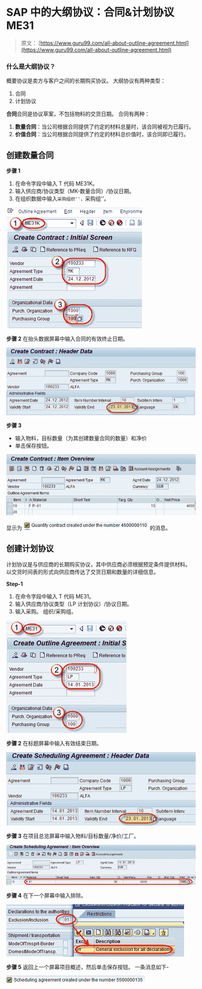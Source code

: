 # SAP 中的大纲协议：合同&计划协议 ME31

> 原文： [https://www.guru99.com/all-about-outline-agreement.html](https://www.guru99.com/all-about-outline-agreement.html)

### 什么是大纲协议？

概要协议是卖方与客户之间的长期购买协议。 大纲协议有两种类型：

1.  合同
2.  计划协议

**合同**合同是协议草案，不包括物料的交货日期。 合同有两种：

1.  **数量合同**：当公司根据合同提供了约定的材料总量时，该合同被视为已履行。
2.  **价值合同**：当公司根据合同提供了约定的材料总价值时，该合同即已履行。

## 创建数量合同

**步骤 1**

1.  在命令字段中输入 T 代码 ME31K。
2.  输入供应商/协议类型（MK-数量合同）/协议日期。
3.  在组织数据中输入``采购组织''，``采购组''。

![quantity contract](img/fe9a90a270974ff2e44140c59067727a.png)

**步骤 2** 在抬头数据屏幕中输入合同的有效终止日期。

![quantity contract2](img/e614993dc72f531c92fae90316bc011b.png)

**步骤 3**

*   输入物料，目标数量（为其创建数量合同的数量）和净价
*   单击保存按钮。

![quantity contract3](img/81baacea3e05112c344b8d7cd8a7b22c.png)

显示为 ![](img/3ffdba155836bc27aeff97941ace2edf.png) 的消息。

## 创建计划协议

计划协议是与供应商的长期购买协议，其中供应商必须根据预定条件提供材料。 以交货时间表的形式向供应商传达了交货日期和数量的详细信息。

**Step-1**

1.  在命令字段中输入 T 代码 ME31。
2.  输入供应商/协议类型（LP 计划协议）/协议日期。
3.  输入采购。 组织/采购组。

![sch_agr](img/80e05e375177f248d835408315290965.png)

**步骤 2** 在标题屏幕中输入有效结束日期。

![sch_agr2](img/0c3733c63e7f616175a24754f3ae6b30.png)

**步骤 3** 在项目总览屏幕中输入物料/目标数量/净价/工厂。

![sch_agr3](img/6f57e878da8173d5f5bf74e4ecb31246.png)

**步骤 4** 在下一个屏幕中输入排除。

![sch_agr4](img/3bb4c1a51d986857ddc994533c2de60e.png)

**步骤 5** 返回上一个屏幕项目概述，然后单击保存按钮。 一条消息如下-

![sch_agr5](img/376e189ecd3c4eea24ba9b3098ba3dc1.png)